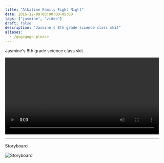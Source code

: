 ```yaml
---
title: "Alkaline Family Fight Night"
date: 2016-12-09T00:00:00-05:00
tags: ["jasmine", "video"]
draft: false
description: "Jasmine's 8th grade science class skit"
aliases:
  - /gogogogo-please
---
```


Jasmine's 8th grade science class skit.

<video id="my-player" class="video-js vjs-16-9" controls preload="auto" width="100%">
</video>

<script>
const player = videojs('my-player', {
  timelineHoverPreviews: true,
  plugins: {
    mux: {
      debug: false,
      data: {
        video_title: 'Alkaline Family Fight Night'
      }
    }
  }
});

player.src({
  src: "P6gRF01HVneROQPFQp3FY84I3tpw2Q02VuS7EhiDAr6VA",
  type: "video/mux",
});
</script>


---

Storyboard

![Storyboard](https://image.mux.com/P6gRF01HVneROQPFQp3FY84I3tpw2Q02VuS7EhiDAr6VA/storyboard.jpg)

